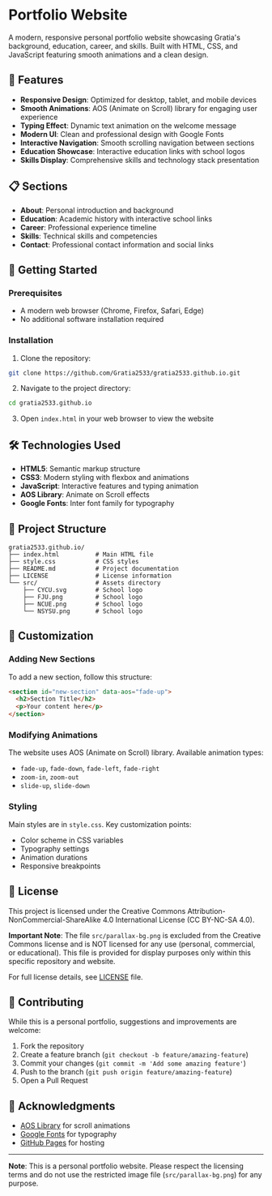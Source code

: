 # Portfolio Website

A modern, responsive personal portfolio website showcasing Gratia's background, education, career, and skills. Built with HTML, CSS, and JavaScript featuring smooth animations and a clean design.

## 🌟 Features

- **Responsive Design**: Optimized for desktop, tablet, and mobile devices
- **Smooth Animations**: AOS (Animate on Scroll) library for engaging user experience
- **Typing Effect**: Dynamic text animation on the welcome message
- **Modern UI**: Clean and professional design with Google Fonts
- **Interactive Navigation**: Smooth scrolling navigation between sections
- **Education Showcase**: Interactive education links with school logos
- **Skills Display**: Comprehensive skills and technology stack presentation

## 📋 Sections

- **About**: Personal introduction and background
- **Education**: Academic history with interactive school links
- **Career**: Professional experience timeline
- **Skills**: Technical skills and competencies
- **Contact**: Professional contact information and social links

## 🚀 Getting Started

### Prerequisites

- A modern web browser (Chrome, Firefox, Safari, Edge)
- No additional software installation required

### Installation

1. Clone the repository:
```bash
git clone https://github.com/Gratia2533/gratia2533.github.io.git
```

2. Navigate to the project directory:
```bash
cd gratia2533.github.io
```

3. Open `index.html` in your web browser to view the website

## 🛠️ Technologies Used

- **HTML5**: Semantic markup structure
- **CSS3**: Modern styling with flexbox and animations
- **JavaScript**: Interactive features and typing animation
- **AOS Library**: Animate on Scroll effects
- **Google Fonts**: Inter font family for typography

## 📁 Project Structure

```
gratia2533.github.io/
├── index.html          # Main HTML file
├── style.css           # CSS styles
├── README.md           # Project documentation
├── LICENSE             # License information
└── src/                # Assets directory
    ├── CYCU.svg        # School logo
    ├── FJU.png         # School logo
    ├── NCUE.png        # School logo
    └── NSYSU.png       # School logo
```

## 🎨 Customization

### Adding New Sections

To add a new section, follow this structure:

```html
<section id="new-section" data-aos="fade-up">
  <h2>Section Title</h2>
  <p>Your content here</p>
</section>
```

### Modifying Animations

The website uses AOS (Animate on Scroll) library. Available animation types:
- `fade-up`, `fade-down`, `fade-left`, `fade-right`
- `zoom-in`, `zoom-out`
- `slide-up`, `slide-down`

### Styling

Main styles are in `style.css`. Key customization points:
- Color scheme in CSS variables
- Typography settings
- Animation durations
- Responsive breakpoints

## 📄 License

This project is licensed under the Creative Commons Attribution-NonCommercial-ShareAlike 4.0 International License (CC BY-NC-SA 4.0).

**Important Note**: The file `src/parallax-bg.png` is excluded from the Creative Commons license and is NOT licensed for any use (personal, commercial, or educational). This file is provided for display purposes only within this specific repository and website.

For full license details, see [LICENSE](LICENSE) file.

## 🤝 Contributing

While this is a personal portfolio, suggestions and improvements are welcome:

1. Fork the repository
2. Create a feature branch (`git checkout -b feature/amazing-feature`)
3. Commit your changes (`git commit -m 'Add some amazing feature'`)
4. Push to the branch (`git push origin feature/amazing-feature`)
5. Open a Pull Request


## 🙏 Acknowledgments

- [AOS Library](https://michalsnik.github.io/aos/) for scroll animations
- [Google Fonts](https://fonts.google.com/) for typography
- [GitHub Pages](https://pages.github.com/) for hosting

---

**Note**: This is a personal portfolio website. Please respect the licensing terms and do not use the restricted image file (`src/parallax-bg.png`) for any purpose.